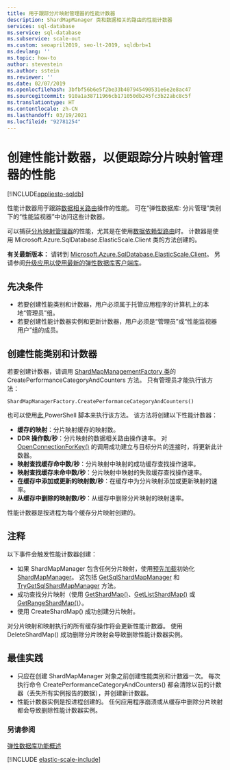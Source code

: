 ```yaml
---
title: 用于跟踪分片映射管理器的性能计数器
description: ShardMapManager 类和数据相关的路由的性能计数器
services: sql-database
ms.service: sql-database
ms.subservice: scale-out
ms.custom: seoapril2019, seo-lt-2019, sqldbrb=1
ms.devlang: ''
ms.topic: how-to
author: stevestein
ms.author: sstein
ms.reviewer: ''
ms.date: 02/07/2019
ms.openlocfilehash: 3bfbf56b6e5f2be33b407945490531e6e2e8ac47
ms.sourcegitcommit: 910a1a38711966cb171050db245fc3b22abc8c5f
ms.translationtype: HT
ms.contentlocale: zh-CN
ms.lasthandoff: 03/19/2021
ms.locfileid: "92781254"
---
```

# <a name="create-performance-counters-to-track-performance-of-shard-map-manager"></a>创建性能计数器，以便跟踪分片映射管理器的性能
[!INCLUDE[appliesto-sqldb](../includes/appliesto-sqldb.md)]

性能计数器用于跟踪[数据相关路由](elastic-scale-data-dependent-routing.md)操作的性能。 可在“弹性数据库: 分片管理”类别下的“性能监视器”中访问这些计数器。

可以捕获[分片映射管理器](elastic-scale-shard-map-management.md)的性能，尤其是在使用[数据依赖型路由](elastic-scale-data-dependent-routing.md)时。 计数器是使用 Microsoft.Azure.SqlDatabase.ElasticScale.Client 类的方法创建的。  


**有关最新版本：** 请转到 [Microsoft.Azure.SqlDatabase.ElasticScale.Client](https://www.nuget.org/packages/Microsoft.Azure.SqlDatabase.ElasticScale.Client/)。 另请参阅[升级应用以使用最新的弹性数据库客户端库](elastic-scale-upgrade-client-library.md)。

## <a name="prerequisites"></a>先决条件

* 若要创建性能类别和计数器，用户必须属于托管应用程序的计算机上的本地“管理员”组。  
* 若要创建性能计数器实例和更新计数器，用户必须是“管理员”或“性能监视器用户”组的成员。

## <a name="create-performance-category-and-counters"></a>创建性能类别和计数器

若要创建计数器，请调用 [ShardMapManagementFactory 类](/dotnet/api/microsoft.azure.sqldatabase.elasticscale.shardmanagement.shardmapmanagerfactory)的 CreatePerformanceCategoryAndCounters 方法。 只有管理员才能执行该方法：

`ShardMapManagerFactory.CreatePerformanceCategoryAndCounters()`

也可以使用[此 ](https://gallery.technet.microsoft.com/scriptcenter/Elastic-DB-Tools-for-Azure-17e3d283)PowerShell 脚本来执行该方法。
该方法将创建以下性能计数器：  

* **缓存的映射**：分片映射缓存的映射数。
* **DDR 操作数/秒**：分片映射的数据相关路由操作速率。 对 [OpenConnectionForKey()](/dotnet/api/microsoft.azure.sqldatabase.elasticscale.shardmanagement.shardmap.openconnectionforkey) 的调用成功建立与目标分片的连接时，将更新此计数器。
* **映射查找缓存命中数/秒**：分片映射中映射的成功缓存查找操作速率。
* **映射查找缓存未命中数/秒**：分片映射中映射的失败缓存查找操作速率。
* **在缓存中添加或更新的映射数/秒**：在缓存中为分片映射添加或更新映射的速率。
* **从缓存中删除的映射数/秒**：从缓存中删除分片映射的映射速率。

性能计数器是按进程为每个缓存分片映射创建的。  

## <a name="notes"></a>注释

以下事件会触发性能计数器创建：  

* 如果 ShardMapManager 包含任何分片映射，使用[预先加载](/dotnet/api/microsoft.azure.sqldatabase.elasticscale.shardmanagement.shardmapmanagerloadpolicy)初始化 [ShardMapManager](/dotnet/api/microsoft.azure.sqldatabase.elasticscale.shardmanagement.shardmapmanager)。 这包括 [GetSqlShardMapManager](/dotnet/api/microsoft.azure.sqldatabase.elasticscale.shardmanagement.shardmapmanagerfactory.getsqlshardmapmanager) 和 [TryGetSqlShardMapManager](/dotnet/api/microsoft.azure.sqldatabase.elasticscale.shardmanagement.shardmapmanagerfactory.trygetsqlshardmapmanager) 方法。
* 成功查找分片映射（使用 [GetShardMap()](/previous-versions/azure/dn824215(v=azure.100))、[GetListShardMap()](/previous-versions/azure/dn824212(v=azure.100)) 或 [GetRangeShardMap()](/previous-versions/azure/dn824173(v=azure.100))）。
* 使用 CreateShardMap() 成功创建分片映射。

对分片映射和映射执行的所有缓存操作将会更新性能计数器。 使用 DeleteShardMap() 成功删除分片映射会导致删除性能计数器实例。  

## <a name="best-practices"></a>最佳实践

* 只应在创建 ShardMapManager 对象之前创建性能类别和计数器一次。 每次执行命令 CreatePerformanceCategoryAndCounters() 都会清除以前的计数器（丢失所有实例报告的数据），并创建新计数器。  
* 性能计数器实例是按进程创建的。 任何应用程序崩溃或从缓存中删除分片映射都会导致删除性能计数器实例。  

### <a name="see-also"></a>另请参阅

[弹性数据库功能概述](elastic-scale-introduction.md)  

[!INCLUDE [elastic-scale-include](../../../includes/elastic-scale-include.md)]

<!--Anchors-->
<!--Image references-->
